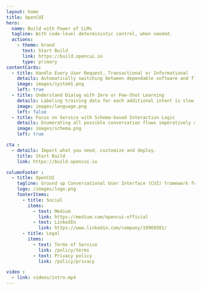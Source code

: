 ```yaml
---
layout: home
title: OpenCUI
hero:  
  name: Build with Power of LLMs
  tagline: With code-level deterministic control, when needed.
  actions:
    - theme: brand
      text: Start Build
      link: https://build.opencui.io
      type: primary
contentCards:
  - title: Handle Every User Request, Transactional or Informational
    details: Automatically switching between dependable software and flexible LLMs, our dual-process approach always deliver cost-effective conversational experience for both your APIs and content.
    image: images/system1.png
    left: true
  - title: Understand Dialog with Zero or Few-Shot Learning
    details: Labeling training data for each additional intent is slow, expensive, and now unnecessary with LLMs. Without this step, you can focus on business logic and move at warp speed.
    image: images/language.png
    left: false
  - title: Focus on Service with Schema-based Interaction Logic 
    details: Enumerating all possible conversation flows imperatively often results in a poor user experience and high costs. Schema-based declarative interaction logic changes that.
    image: images/schema.png
    left: true

cta :
  - details: Import what you need, customize and deploy.
    title: Start Build
    link: https://build.opencui.io

columnFooter :
  - title: OpenCUI
    tagline: Ground up Conversational User Interface (CUI) framework for LLM era 
    logo: /images/logo.png
    footerItems:
      - title: Social
        items:
          - text: Medium
            link: https://medium.com/opencui-official
          - text: LinkedIn
            link: https://www.linkedin.com/company/10969501/
      - title: Legal
        items:
          - text: Terms of Service
            link: /policy/terms
          - text: Privacy policy
            link: /policy/privacy

video :
  - link: videos/intro.mp4
---
```


